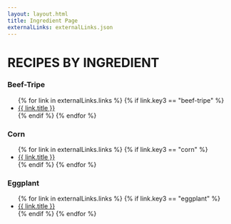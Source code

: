```yaml
---
layout: layout.html
title: Ingredient Page
externalLinks: externalLinks.json
---
```

# RECIPES BY INGREDIENT #

### Beef-Tripe ###
<ul>
    {% for link in externalLinks.links %}
        {% if link.key3 == "beef-tripe" %}
            <li><a href="{{ link.url }}">{{ link.title }}</a></li>
        {% endif %} 
    {% endfor %}
</ul>

### Corn ###
<ul>
    {% for link in externalLinks.links %}
        {% if link.key3 == "corn" %}
            <li><a href="{{ link.url }}">{{ link.title }}</a></li>
        {% endif %} 
    {% endfor %}
</ul>

### Eggplant ###
<ul>
    {% for link in externalLinks.links %}
        {% if link.key3 == "eggplant" %}
            <li><a href="{{ link.url }}">{{ link.title }}</a></li>
        {% endif %} 
    {% endfor %}
</ul>


